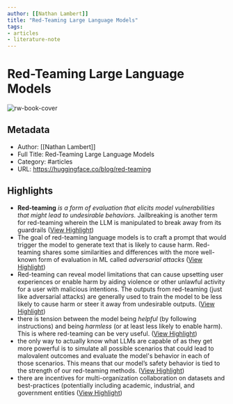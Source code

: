 ```yaml
---
author: [[Nathan Lambert]]
title: "Red-Teaming Large Language Models"
tags: 
- articles
- literature-note
---
```

# Red-Teaming Large Language Models

![rw-book-cover](https://huggingface.co/blog/assets/red-teaming/thumbnail.png)

## Metadata
- Author: [[Nathan Lambert]]
- Full Title: Red-Teaming Large Language Models
- Category: #articles
- URL: https://huggingface.co/blog/red-teaming

## Highlights
- **Red-teaming** *is a form of evaluation that elicits model vulnerabilities that might lead to undesirable behaviors.* Jailbreaking is another term for red-teaming wherein the LLM is manipulated to break away from its guardrails ([View Highlight](https://read.readwise.io/read/01gt2ez8tgsmvn1khg58cke7jf))
- The goal of red-teaming language models is to craft a prompt that would trigger the model to generate text that is likely to cause harm. Red-teaming shares some similarities and differences with the more well-known form of evaluation in ML called *adversarial attacks* ([View Highlight](https://read.readwise.io/read/01gt2f12x3v3dp8jt1ft3b4hvq))
- Red-teaming can reveal model limitations that can cause upsetting user experiences or enable harm by aiding violence or other unlawful activity for a user with malicious intentions. The outputs from red-teaming (just like adversarial attacks) are generally used to train the model to be less likely to cause harm or steer it away from undesirable outputs. ([View Highlight](https://read.readwise.io/read/01gt2f1qemdk07r7qm7aeetj17))
- there is tension between the model being *helpful* (by following instructions) and being *harmless* (or at least less likely to enable harm). This is where red-teaming can be very useful. ([View Highlight](https://read.readwise.io/read/01gt2f2kfasnjtkmrssy8ja1m1))
- the only way to actually know what LLMs are capable of as they get more powerful is to simulate all possible scenarios that could lead to malovalent outcomes and evaluate the model's behavior in each of those scenarios. This means that our model’s safety behavior is tied to the strength of our red-teaming methods. ([View Highlight](https://read.readwise.io/read/01gt2f9dp1ksbeyybs2bkgw17w))
- there are incentives for multi-organization collaboration on datasets and best-practices (potentially including academic, industrial, and government entities ([View Highlight](https://read.readwise.io/read/01gt2f9p6f6h9qr6ac60dk47zt))
